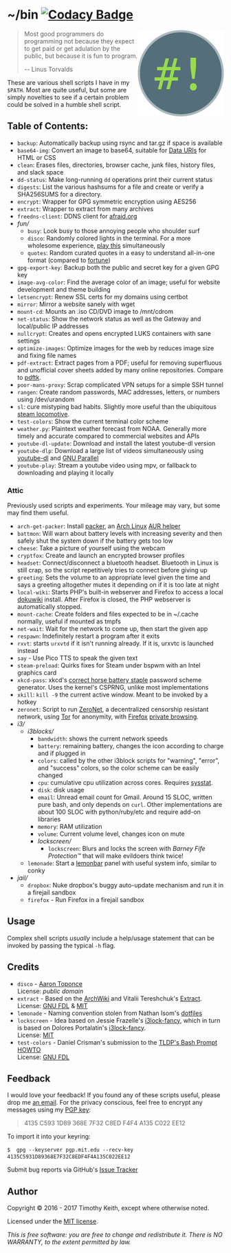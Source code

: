 # ~/bin [![Codacy Badge](https://api.codacy.com/project/badge/Grade/a2be672889a848609315c6173ebd7766)](https://www.codacy.com/app/timothykeith/bin)

<img align="right" alt="Shebang" src="https://raw.githubusercontent.com/keithieopia/bin/master/.readme-assets/shebang.png">

> Most good programmers do programming not because they expect to get paid or
> get adulation by the public, but because it is fun to program.
>  
> -- Linus Torvalds

These are various shell scripts I have in my `$PATH`. Most are quite 
useful, but some are simply novelties to see if a certain problem could 
be solved in a humble shell script.


## Table of Contents:

- `backup`: Automatically backup using rsync and tar.gz if space is available
- `base64-img`: Convert an image to base64, suitable for [Data URIs](https://en.wikipedia.org/wiki/Data_URI_scheme) for HTML or CSS
- `clean`: Erases files, directories, browser cache, junk files, history files, and slack space
- `dd-status`: Make long-running `dd` operations print their current status
- `digests`: List the various hashsums for a file and create or verify a SHA256SUMS for a directory.
- `encrypt`: Wrapper for GPG symmetric encryption using AES256
- `extract`: Wrapper to extract from many archives
- `freedns-client`: DDNS client for [afraid.org](https://freedns.afraid.org/)
- *fun/*
    - `busy`: Look busy to those annoying people who shoulder surf
	- `disco`: Randomly colored lights in the terminal. For a more wholesome experience, [play this](https://www.youtube.com/watch?v=A_sY2rjxq6M) simultaneously
	- `quotes`: Random curated quotes in a easy to understand all-in-one format (compared to [fortune](https://en.wikipedia.org/wiki/Fortune_%28Unix%29))
- `gpg-export-key`: Backup both the public and secret key for a given GPG key
- `image-avg-color`: Find the average color of an image; useful for website development and theme building
- `letsencrypt`: Renew SSL certs for my domains using certbot
- `mirror`: Mirror a website sanely with wget
- `mount-cd`: Mounts an .iso CD/DVD image to /mnt/cdrom
- `net-status`: Show the network status as well as the Gateway and local/public IP addresses
- `nullcrypt`: Creates and opens encrypted LUKS containers with sane settings
- `optimize-images`: Optimize images for the web by reduces image size and fixing file names
- `pdf-extract`: Extract pages from a PDF; useful for removing superfluous and unofficial cover sheets added by many online repositories. Compare to [pdftk](https://linux.die.net/man/1/pdftk).
- `poor-mans-proxy`: Scrap complicated VPN setups for a simple SSH tunnel
- `rangen`: Create random passwords, MAC addresses, letters, or numbers using /dev/urandom
- `sl`: cure mistyping bad habits. Slightly more useful than the ubiquitous [steam locomotive](https://github.com/mtoyoda/sl).
- `test-colors`: Show the current terminal color scheme
- `weather.py`: Plaintext weather forecast from NOAA. Generally more timely and accurate compared to commercial websites and APIs
- `youtube-dl-update`: Download and install the latest youtube-dl version
- `youtube-dlp`: Download a large list of videos simultaneously using [youtube-dl](https://rg3.github.io/youtube-dl/) and [GNU Parallel](https://www.gnu.org/software/parallel/)
- `youtube-play`: Stream a youtube video using mpv, or fallback to downloading and playing it locally


### Attic
Previously used scripts and experiments. Your mileage may vary, but some may find them useful.

- `arch-get-packer`: Install [packer](https://aur.archlinux.org/packages/packer/), an [Arch Linux](https://www.archlinux.org/) [AUR helper](https://wiki.archlinux.org/index.php/AUR_helpers)
- `battmon`: Will warn about battery levels with increasing severity and then safely shut the system down if the battery gets too low
- `cheese`: Take a picture of yourself using the webcam
- `cryptfox`: Create and launch an encrypted browser profiles
- `headset`: Connect/disconnect a bluetooth headset. Bluetooth in Linux is still crap, so the script repetitively tries to connect before giving up
- `greeting`: Sets the volume to an appropriate level given the time and says a greeting altogether mutes it depending on if it is too late at night
- `local-wiki`: Starts PHP's built-in webserver and Firefox to access a local [dokuwiki](https://www.dokuwiki.org) install. After Firefox is closed, the PHP webserver is automatically stopped.
- `mount-cache`: Create folders and files expected to be in ~/.cache normally, useful if mounted as tmpfs
- `net-wait`: Wait for the network to come up, then start the given app
- `respawn`: Indefinitely restart a program after it exits
- `rxvt`: starts `urxvtd` if it isn't running already. If it is, urxvtc is launched instead
- `say` - Use Pico TTS to speak the given text
- `steam-preload`: Quirks fixes for Steam under bspwm with an Intel graphics card
- `xkcd-pass`: xkcd's [correct horse battery staple](https://xkcd.com/936/) password scheme generator. Uses the kernel's CSPRNG, unlike most implementations
- `xkill`: `kill -9` the current active window. Meant to be invoked by a hotkey
- `zeronet`: Script to run [ZeroNet](https://zeronet.io/), a decentralized censorship resistant network, using [Tor](https://www.torproject.org/) for anonymity, with [Firefox](https://www.mozilla.org/en-US/firefox/new/) [private browsing](https://support.mozilla.org/t5/Protect-your-privacy/Private-Browsing-Use-Firefox-without-saving-history/ta-p/4473).
- *i3/*
  - *i3blocks/*
    - `bandwidth`: shows the current network speeds
    - `battery`: remaining battery, changes the icon according to charge and if plugged in
	- `colors`: called by the other i3block scripts for "warning", "error", and "success" colors, so the color scheme can be easily changed
	- `cpu`: cumulative cpu utilization across cores. Requires [sysstat](http://sebastien.godard.pagesperso-orange.fr/).
	- `disk`: disk usage
	- `email`: Unread email count for Gmail. Around 15 SLOC, written pure bash, and only depends on `curl`. Other implementations are about 100 SLOC with python/ruby/etc and require add-on libraries
	- `memory`: RAM utilization
	- `volume`: Current volume level, changes icon on mute
    - *lockscreen/*
      - `lockscreen`: Blurs and locks the screen with *Barney Fife Protection&trade;* that will make evildoers think twice!
  - `lemonade`: Start a [lemonbar](https://github.com/LemonBoy/bar) panel with useful system info, similar to conky 
- *jail/*
  - `dropbox`: Nuke dropbox's buggy auto-update mechanism and run it in a firejail sandbox
  - `firefox` - Run Firefox in a firejail sandbox


## Usage
Complex shell scripts *usually* include a help/usage statement that can
be invoked by passing the typical `-h` flag.


## Credits

* `disco` - [Aaron Toponce](https://pthree.org/2016/01/21/using-your-monitors-as-a-cryptographically-secure-pseudorandom-number-generator/)  
  License: *public domain*
* `extract` - Based on the [ArchWiki](https://wiki.archlinux.org/index.php/Bash/Functions#Extract)
  and Vitalii Tereshchuk's [Extract](https://github.com/xvoland/Extract).  
  License: [GNU FDL](https://www.gnu.org/copyleft/fdl.html) & [MIT](https://opensource.org/licenses/MIT)
* `lemonade` - Naming convention stolen from Nathan Isom's [dotfiles](https://github.com/neeasade/dotfiles)
* `lockscreen` - Idea based on Jessie Frazelle's [i3lock-fancy](https://github.com/jessfraz/dotfiles/blob/master/bin/fancy-i3lock),
which in turn is based on Dolores Portalatin's [i3lock-fancy](https://github.com/meskarune/i3lock-fancy).  
License: [MIT](https://opensource.org/licenses/MIT)
* `test-colors` - Daniel Crisman's submission to the [TLDP's Bash Prompt HOWTO](http://tldp.org/HOWTO/Bash-Prompt-HOWTO/x329.html)  
  License: [GNU FDL](https://www.gnu.org/copyleft/fdl.html)


## Feedback
I would love your feedback! If you found any of these scripts useful, please
drop me [an email](mailto:timothykeith@gmail.com). For the privacy conscious,
feel free to encrypt any messages using my [PGP key](http://pgp.mit.edu/pks/lookup?op=vindex&fingerprint=on&search=0xF4F4A135C022EE12):

> 4135 C593 1D89 368E 7F32 C8ED F4F4 A135 C022 EE12

To import it into your keyring:
```console
$  gpg --keyserver pgp.mit.edu --recv-key 4135C5931D89368E7F32C8EDF4F4A135C022EE12
```

Submit bug reports via GitHub's [Issue Tracker](https://github.com/keithieopia/bin/issues)


## Author
Copyright &copy; 2016 - 2017 Timothy Keith, except where otherwise noted.

Licensed under the [MIT license](https://github.com/keithieopia/bin/blob/master/LICENSE).

*This is free software: you are free to change and redistribute it. There is NO
WARRANTY, to the extent permitted by law.*
